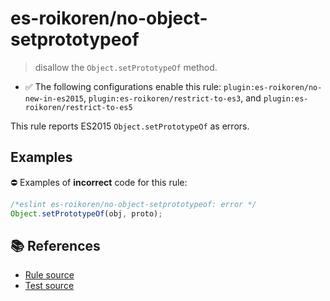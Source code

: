 # es-roikoren/no-object-setprototypeof
> disallow the `Object.setPrototypeOf` method.

- ✅ The following configurations enable this rule: `plugin:es-roikoren/no-new-in-es2015`, `plugin:es-roikoren/restrict-to-es3`, and `plugin:es-roikoren/restrict-to-es5`

This rule reports ES2015 `Object.setPrototypeOf` as errors.

## Examples

⛔ Examples of **incorrect** code for this rule:

```js
/*eslint es-roikoren/no-object-setprototypeof: error */
Object.setPrototypeOf(obj, proto);
```

## 📚 References

- [Rule source](https://github.com/roikoren755/eslint-plugin-es/blob/v2.0.10/src/rules/no-object-setprototypeof.ts)
- [Test source](https://github.com/roikoren755/eslint-plugin-es/blob/v2.0.10/tests/src/rules/no-object-setprototypeof.ts)
